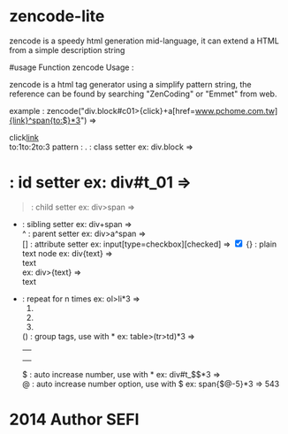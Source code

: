 # zencode-lite
zencode is a speedy html generation mid-language, it can extend a HTML from a simple description string

#usage
Function zencode Usage :

 zencode is a html tag generator using a simplify pattern string, the reference can be found by searching "ZenCoding" or "Emmet" from web.

example :
      zencode("div.block#c01>{click}+a[href=www.pchome.com.tw]{link}^span{to:$}*3")
      =>
      <div class="block" id="c01">click<a href="www.pchome.com.tw">link</a></div><span>to:1</span><span>to:2</span><span>to:3</span>
pattern :
  . : class setter                                ex: div.block    => <div class="block"></div>
  # : id setter                                   ex: div#t_01     => <div id="t_01"></div>
  > : child setter                                ex: div>span     => <div><span></span></div>
  + : sibling setter                              ex: div+span     => <div></div><span></span>
  ^ : parent setter                               ex: div>a^span   => <div><a></a></div><span></span>
  [] : attribute setter                           ex: input[type=checkbox][checked]
                                                                   => <input type="checkbox" checked>
  {} : plain text node                            ex: div{text}    => <div>text</div>
                                                  ex: div>{text}   => <div>text</div>
  * : repeat for n times                          ex: ol>li*3      => <ol><li></li><li></li><li></li></ol>
  () : group tags, use with *                     ex: table>(tr>td)*3
                                                                   => <table><tr><td></td></tr><tr><td></td></tr><tr><td></td></tr></table>
  $ : auto increase number, use with *            ex: div#t_$$*3   => <div id="t_01"></div><div id="t_02"></div><div id="t_03"></div>
  @ : auto increase number option, use with $     ex: span{$@-5}*3 => <span>5</span><span>4</span><span>3</span>

#  2014 Author SEFI

